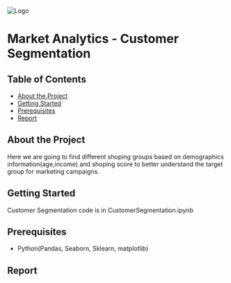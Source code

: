 
![Logo](https://miro.medium.com/v2/resize:fit:770/1*I84-PCI-kCuSkd7vDt_luQ.png)


# Market Analytics - Customer Segmentation

## Table of Contents
* [About the Project](#about-the-project)
* [Getting Started](#getting-started)
* [Prerequisites](#Prerequisites)
* [Report](#report)





## About the Project

Here we are going to find different shoping groups based on demographics information(age,income) and shoping score to better understand the target group for marketing campaigns.

## Getting Started
Customer Segmentation code is in CustomerSegmentation.ipynb

## Prerequisites
- Python(Pandas, Seaborn, Sklearn, matplotlib)

## Report
<!---
## License

## Contact

## Acknowledgements

## Feedback
--->















